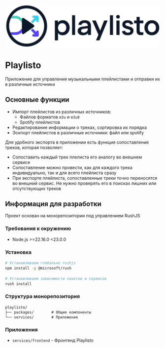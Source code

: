 <div align='center'>
  <img src='./services/frontend/src/assets/images/logo-transparent.png' alt='Playlisto Logo' width='500' />
</div>

# Playlisto

Приложение для управления музыкальными плейлистами и отправки их в различные источники

## Основные функции

- Импорт плейлистов из различных источников:
  - Файлов форматов `m3u` и `m3u8`
  - Spotify плейлистов
- Редактирование информации о треках, сортировка их порядка
- Эскпорт плейлистов в различные источники: файл или spotify

Для удобного экспорта в приложении есть функция сопоставления треков, которая позволяет:
- Сопоставить каждый трек плелиста его аналогу во внешнем сервисе
- Сопоставление можно провести, как для каждого трека индивидуально, так и для всего плейлиста сразу
- При экспорте плейлиста, сопоставленные треки точно переносятся во внешний сервис. Не нужно проверять его в поисках лишних или отсутствующих треков

## Информация для разработки

Проект основан на монорепозитории под управлением RushJS

### Требования к окружению
- Node.js >=22.16.0 <23.0.0

### Установка
```bash
# Устанавливаем глобально rushjs
npm install -g @microsoft/rush

# Устанавливаем зависимости пакетов и сервисов
rush install
```

### Структура монорепозитория

```
playlisto/
├── packages/        # Общие компоненты
└── services/        # Приложения
```

### Приложения
- `services/frontend` - Фронтенд Playlisto
